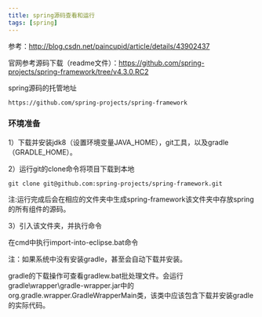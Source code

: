 ```yaml
---
title: spring源码查看和运行
tags: [spring]
---
```


参考：http://blog.csdn.net/paincupid/article/details/43902437

官网参考源码下载（readme文件）：https://github.com/spring-projects/spring-framework/tree/v4.3.0.RC2

spring源码的托管地址

```
https://github.com/spring-projects/spring-framework
```

### 环境准备

1）下载并安装jdk8（设置环境变量JAVA_HOME），git工具，以及gradle（GRADLE_HOME）。

2）运行git的clone命令将项目下载到本地

```
git clone git@github.com:spring-projects/spring-framework.git
```

注:运行完成后会在相应的文件夹中生成spring-framework该文件夹中存放spring的所有组件的源码。

3）引入该文件夹，并执行命令

在cmd中执行import-into-eclipse.bat命令

注：如果系统中没有安装gradle，甚至会自动下载并安装。

gradle的下载操作可查看gradlew.bat批处理文件。会运行gradle\wrapper\gradle-wrapper.jar中的org.gradle.wrapper.GradleWrapperMain类，该类中应该包含下载并安装gradle的实际代码。